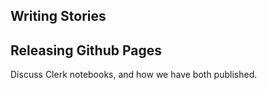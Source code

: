 ## Writing Stories

## Releasing Github Pages

Discuss Clerk notebooks, and how we have both published.
